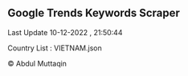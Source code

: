 

## Google Trends Keywords Scraper 
 
Last Update 10-12-2022 , 21:50:44

Country List :
VIETNAM.json



© Abdul Muttaqin 
